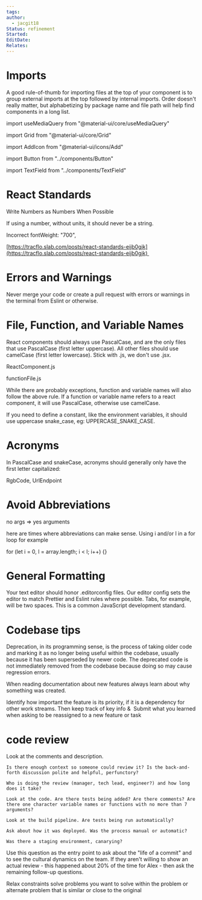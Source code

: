 ```yaml
---
tags: 
author:
  - jacgit18
Status: refinement
Started: 
EditDate: 
Relates:
---
```

# Imports 

A good rule-of-thumb for importing files at the top of your component is to group external imports at the top followed by internal imports. Order doesn't really matter, but alphabetizing by package name and file path will help find components in a long list. 

import useMediaQuery from "@material-ui/core/useMediaQuery" 

import Grid from "@material-ui/core/Grid" 

import AddIcon from "@material-ui/icons/Add" 

import Button from "../components/Button" 

import TextField from "../components/TextField" 

# React Standards 

Write Numbers as Numbers When Possible 

If using a number, without units, it should never be a string. 

Incorrect fontWeight: "700", 

[https://tracflo.slab.com/posts/react-standards-eijb0gjk](https://tracflo.slab.com/posts/react-standards-eijb0gjk) 

# Errors and Warnings 

Never merge your code or create a pull request with errors or warnings in the terminal from Eslint or otherwise. 

# File, Function, and Variable Names 

React components should always use PascalCase, and are the only files that use PascalCase (first letter uppercase). All other files should use camelCase (first letter lowercase). Stick with .js, we don't use .jsx. 

ReactComponent.js 

functionFile.js 

While there are probably exceptions, function and variable names will also follow the above rule. If a function or variable name refers to a react component, it will use PascalCase, otherwise use camelCase. 

If you need to define a constant, like the environment variables, it should use uppercase snake_case, eg: UPPERCASE_SNAKE_CASE. 

# Acronyms 

In PascalCase and snakeCase, acronyms should generally only have the first letter capitalized: 

RgbCode, UrlEndpoint 

# Avoid Abbreviations 

no args => yes arguments 

here are times where abbreviations can make sense. Using i and/or l in a for loop for example  

for (let i = 0, l = array.length; i < l; i++) {} 

# General Formatting 

Your text editor should honor .editorconfig files. Our editor config sets the editor to match Prettier and Eslint rules where possible. Tabs, for example, will be two spaces. This is a common JavaScript development standard.

# Codebase tips

Deprecation, in its programming sense, is the process of taking older code and marking it as no longer being useful within the codebase, usually because it has been superseded by newer code. The deprecated code is not immediately removed from the codebase because doing so may cause regression errors. 

When reading documentation about new features always learn about why something was created.  

Identify how important the feature is its priority, if it is a dependency for other work streams. Then keep track of key info &  Submit what you learned when asking to be reassigned to a new feature or task  

# code review 

Look at the comments and description. 

	Is there enough context so someone could review it? Is the back-and-forth discussion polite and helpful, perfunctory?  
	
	Who is doing the review (manager, tech lead, engineer?) and how long does it take? 
	
	Look at the code. Are there tests being added? Are there comments? Are there one character variable names or functions with no more than 7 arguments? 
	
	Look at the build pipeline. Are tests being run automatically? 
	
	Ask about how it was deployed. Was the process manual or automatic?  
	
	Was there a staging environment, canarying? 

Use this question as the entry point to ask about the "life of a commit" and to see the cultural dynamics on the team. If they aren't willing to show an actual review - this happened about 20% of the time for Alex - then ask the remaining follow-up questions. 

Relax constraints solve problems you want to solve within the problem or alternate problem that is similar or close to the original